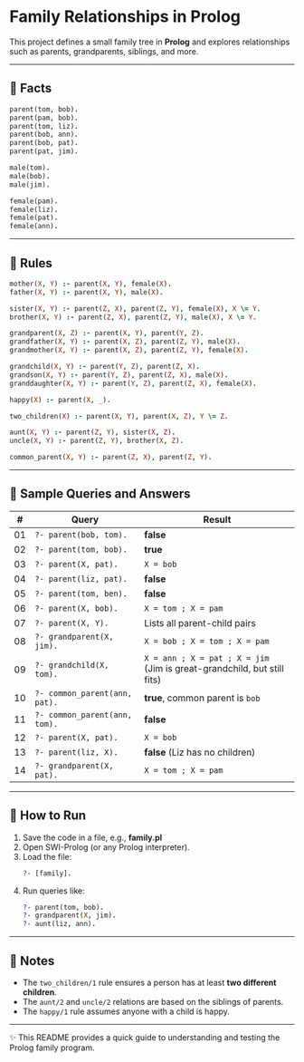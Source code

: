 # Family Relationships in Prolog

This project defines a small family tree in **Prolog** and explores relationships such as parents, grandparents, siblings, and more.  

---

## 📌 Facts

```prolog
parent(tom, bob).
parent(pam, bob).
parent(tom, liz).
parent(bob, ann).
parent(bob, pat).
parent(pat, jim).

male(tom).
male(bob).
male(jim).

female(pam).
female(liz).
female(pat).
female(ann).
```

---

## 📌 Rules

```prolog
mother(X, Y) :- parent(X, Y), female(X).
father(X, Y) :- parent(X, Y), male(X).

sister(X, Y) :- parent(Z, X), parent(Z, Y), female(X), X \= Y.
brother(X, Y) :- parent(Z, X), parent(Z, Y), male(X), X \= Y.

grandparent(X, Z) :- parent(X, Y), parent(Y, Z).
grandfather(X, Y) :- parent(X, Z), parent(Z, Y), male(X).
grandmother(X, Y) :- parent(X, Z), parent(Z, Y), female(X).

grandchild(X, Y) :- parent(Y, Z), parent(Z, X).
grandson(X, Y) :- parent(Y, Z), parent(Z, X), male(X).
granddaughter(X, Y) :- parent(Y, Z), parent(Z, X), female(X).

happy(X) :- parent(X, _).

two_children(X) :- parent(X, Y), parent(X, Z), Y \= Z.

aunt(X, Y) :- parent(Z, Y), sister(X, Z).
uncle(X, Y) :- parent(Z, Y), brother(X, Z).

common_parent(X, Y) :- parent(Z, X), parent(Z, Y).
```

---

## 📌 Sample Queries and Answers

| #  | Query                         | Result                                                                 |
|----|-------------------------------|------------------------------------------------------------------------|
| 01 | `?- parent(bob, tom).`        | **false**                                                              |
| 02 | `?- parent(tom, bob).`        | **true**                                                               |
| 03 | `?- parent(X, pat).`          | `X = bob`                                                              |
| 04 | `?- parent(liz, pat).`        | **false**                                                              |
| 05 | `?- parent(tom, ben).`        | **false**                                                              |
| 06 | `?- parent(X, bob).`          | `X = tom ; X = pam`                                                    |
| 07 | `?- parent(X, Y).`            | Lists all parent-child pairs                                            |
| 08 | `?- grandparent(X, jim).`     | `X = bob ; X = tom ; X = pam`                                          |
| 09 | `?- grandchild(X, tom).`      | `X = ann ; X = pat ; X = jim` (Jim is great-grandchild, but still fits) |
| 10 | `?- common_parent(ann, pat).` | **true**, common parent is `bob`                                       |
| 11 | `?- common_parent(ann, tom).` | **false**                                                              |
| 12 | `?- parent(X, pat).`          | `X = bob`                                                              |
| 13 | `?- parent(liz, X).`          | **false** (Liz has no children)                                        |
| 14 | `?- grandparent(X, pat).`     | `X = tom ; X = pam`                                                    |

---

## 📌 How to Run

1. Save the code in a file, e.g., **family.pl**  
2. Open SWI-Prolog (or any Prolog interpreter).  
3. Load the file:
   ```prolog
   ?- [family].
   ```
4. Run queries like:
   ```prolog
   ?- parent(tom, bob).
   ?- grandparent(X, jim).
   ?- aunt(liz, ann).
   ```

---

## 📌 Notes

- The `two_children/1` rule ensures a person has at least **two different children**.  
- The `aunt/2` and `uncle/2` relations are based on the siblings of parents.  
- The `happy/1` rule assumes anyone with a child is happy.  

---

✨ This README provides a quick guide to understanding and testing the Prolog family program.  
